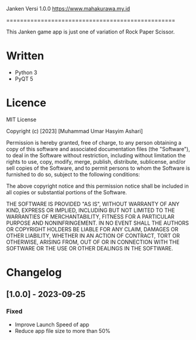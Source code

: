 Janken Versi 1.0.0
https://www.mahakurawa.my.id

=================================================

This Janken game app is just one of variation of Rock Paper Scissor.

# Written

- Python 3 
- PyQT 5

# Licence

MIT License

Copyright (c) [2023] [Muhammad Umar Hasyim Ashari]

Permission is hereby granted, free of charge, to any person obtaining a copy
of this software and associated documentation files (the "Software"), to deal
in the Software without restriction, including without limitation the rights
to use, copy, modify, merge, publish, distribute, sublicense, and/or sell
copies of the Software, and to permit persons to whom the Software is
furnished to do so, subject to the following conditions:

The above copyright notice and this permission notice shall be included in all
copies or substantial portions of the Software.

THE SOFTWARE IS PROVIDED "AS IS", WITHOUT WARRANTY OF ANY KIND, EXPRESS OR
IMPLIED, INCLUDING BUT NOT LIMITED TO THE WARRANTIES OF MERCHANTABILITY,
FITNESS FOR A PARTICULAR PURPOSE AND NONINFRINGEMENT. IN NO EVENT SHALL THE
AUTHORS OR COPYRIGHT HOLDERS BE LIABLE FOR ANY CLAIM, DAMAGES OR OTHER
LIABILITY, WHETHER IN AN ACTION OF CONTRACT, TORT OR OTHERWISE, ARISING FROM,
OUT OF OR IN CONNECTION WITH THE SOFTWARE OR THE USE OR OTHER DEALINGS IN THE
SOFTWARE.

# Changelog

## [1.0.0] - 2023-09-25

### Fixed

- Improve Launch Speed of app
- Reduce app file size to more than 50%

